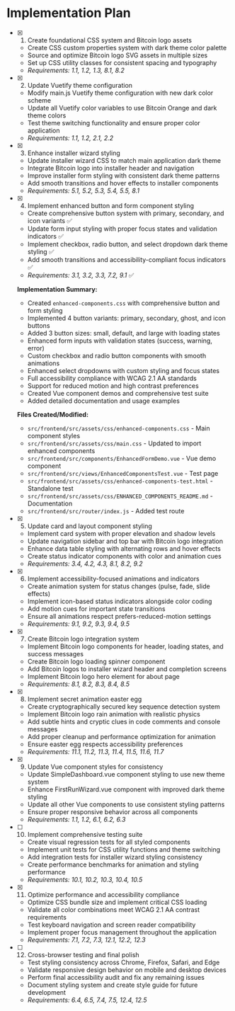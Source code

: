 # Implementation Plan

- [x] 1. Create foundational CSS system and Bitcoin logo assets
  - Create CSS custom properties system with dark theme color palette
  - Source and optimize Bitcoin logo SVG assets in multiple sizes
  - Set up CSS utility classes for consistent spacing and typography
  - _Requirements: 1.1, 1.2, 1.3, 8.1, 8.2_

- [x] 2. Update Vuetify theme configuration
  - Modify main.js Vuetify theme configuration with new dark color scheme
  - Update all Vuetify color variables to use Bitcoin Orange and dark theme colors
  - Test theme switching functionality and ensure proper color application
  - _Requirements: 1.1, 1.2, 2.1, 2.2_

- [x] 3. Enhance installer wizard styling

  - Update installer wizard CSS to match main application dark theme
  - Integrate Bitcoin logo into installer header and navigation
  - Improve installer form styling with consistent dark theme patterns
  - Add smooth transitions and hover effects to installer components
  - _Requirements: 5.1, 5.2, 5.3, 5.4, 5.5, 8.1_

- [x] 4. Implement enhanced button and form component styling
  - Create comprehensive button system with primary, secondary, and icon variants ✅
  - Update form input styling with proper focus states and validation indicators ✅
  - Implement checkbox, radio button, and select dropdown dark theme styling ✅
  - Add smooth transitions and accessibility-compliant focus indicators ✅
  - _Requirements: 3.1, 3.2, 3.3, 7.2, 9.1_ ✅

  **Implementation Summary:**
  - Created `enhanced-components.css` with comprehensive button and form styling
  - Implemented 4 button variants: primary, secondary, ghost, and icon buttons
  - Added 3 button sizes: small, default, and large with loading states
  - Enhanced form inputs with validation states (success, warning, error)
  - Custom checkbox and radio button components with smooth animations
  - Enhanced select dropdowns with custom styling and focus states
  - Full accessibility compliance with WCAG 2.1 AA standards
  - Support for reduced motion and high contrast preferences
  - Created Vue component demos and comprehensive test suite
  - Added detailed documentation and usage examples

  **Files Created/Modified:**
  - `src/frontend/src/assets/css/enhanced-components.css` - Main component styles
  - `src/frontend/src/assets/css/main.css` - Updated to import enhanced components
  - `src/frontend/src/components/EnhancedFormDemo.vue` - Vue demo component
  - `src/frontend/src/views/EnhancedComponentsTest.vue` - Test page
  - `src/frontend/src/assets/css/enhanced-components-test.html` - Standalone test
  - `src/frontend/src/assets/css/ENHANCED_COMPONENTS_README.md` - Documentation
  - `src/frontend/src/router/index.js` - Added test route

- [x] 5. Update card and layout component styling
  - Implement card system with proper elevation and shadow levels
  - Update navigation sidebar and top bar with Bitcoin logo integration
  - Enhance data table styling with alternating rows and hover effects
  - Create status indicator components with color and animation cues
  - _Requirements: 3.4, 4.2, 4.3, 8.1, 8.2, 9.2_

- [x] 6. Implement accessibility-focused animations and indicators
  - Create animation system for status changes (pulse, fade, slide effects)
  - Implement icon-based status indicators alongside color coding
  - Add motion cues for important state transitions
  - Ensure all animations respect prefers-reduced-motion settings
  - _Requirements: 9.1, 9.2, 9.3, 9.4, 9.5_

- [x] 7. Create Bitcoin logo integration system
  - Implement Bitcoin logo components for header, loading states, and success messages
  - Create Bitcoin logo loading spinner component
  - Add Bitcoin logos to installer wizard header and completion screens
  - Implement Bitcoin logo hero element for about page
  - _Requirements: 8.1, 8.2, 8.3, 8.4, 8.5_

- [x] 8. Implement secret animation easter egg
  - Create cryptographically secured key sequence detection system
  - Implement Bitcoin logo rain animation with realistic physics
  - Add subtle hints and cryptic clues in code comments and console messages
  - Add proper cleanup and performance optimization for animation
  - Ensure easter egg respects accessibility preferences
  - _Requirements: 11.1, 11.2, 11.3, 11.4, 11.5, 11.6, 11.7_

- [x] 9. Update Vue component styles for consistency
  - Update SimpleDashboard.vue component styling to use new theme system
  - Enhance FirstRunWizard.vue component with improved dark theme styling
  - Update all other Vue components to use consistent styling patterns
  - Ensure proper responsive behavior across all components
  - _Requirements: 1.1, 1.2, 6.1, 6.2, 6.3_

- [ ] 10. Implement comprehensive testing suite
  - Create visual regression tests for all styled components
  - Implement unit tests for CSS utility functions and theme switching
  - Add integration tests for installer wizard styling consistency
  - Create performance benchmarks for animation and styling performance
  - _Requirements: 10.1, 10.2, 10.3, 10.4, 10.5_

- [x] 11. Optimize performance and accessibility compliance





  - Optimize CSS bundle size and implement critical CSS loading
  - Validate all color combinations meet WCAG 2.1 AA contrast requirements
  - Test keyboard navigation and screen reader compatibility
  - Implement proper focus management throughout the application
  - _Requirements: 7.1, 7.2, 7.3, 12.1, 12.2, 12.3_

- [ ] 12. Cross-browser testing and final polish
  - Test styling consistency across Chrome, Firefox, Safari, and Edge
  - Validate responsive design behavior on mobile and desktop devices
  - Perform final accessibility audit and fix any remaining issues
  - Document styling system and create style guide for future development
  - _Requirements: 6.4, 6.5, 7.4, 7.5, 12.4, 12.5_